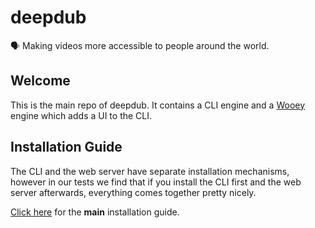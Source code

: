 # deepdub
🗣️ Making videos more accessible to people around the world.

## Welcome
This is the main repo of deepdub. It contains a CLI engine and a [Wooey](https://github.com/wooey/wooey) engine which adds a UI to the CLI. 

## Installation Guide
The CLI and the web server have separate installation mechanisms, however in our tests we find that if you install the CLI first and the web server afterwards, everything comes together pretty nicely.

[Click here](INSTALL.md) for the **main** installation guide.
